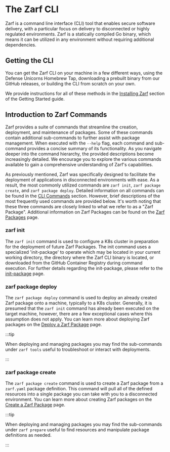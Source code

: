 # The Zarf CLI

Zarf is a command line interface (CLI) tool that enables secure software delivery, with a particular focus on delivery to disconnected or highly regulated environments. Zarf is a statically compiled Go binary, which means it can be utilized in any environment without requiring additional dependencies.

## Getting the CLI

You can get the Zarf CLI on your machine in a few different ways, using the Defense Unicorns Homebrew Tap, downloading a prebuilt binary from our GitHub releases, or building the CLI from scratch on your own.

We provide instructions for all of these methods in the [Installing Zarf](../1-getting-started/index.md#installing-zarf) section of the Getting Started guide.

## Introduction to Zarf Commands

Zarf provides a suite of commands that streamline the creation, deployment, and maintenance of packages. Some of these commands contain additional sub-commands to further assist with package management. When executed with the `--help` flag, each command and sub-command provides a concise summary of its functionality. As you navigate deeper into the command hierarchy, the provided descriptions become increasingly detailed. We encourage you to explore the various commands available to gain a comprehensive understanding of Zarf's capabilities.

As previously mentioned, Zarf was specifically designed to facilitate the deployment of applications in disconnected environments with ease. As a result, the most commonly utilized commands are `zarf init`, `zarf package create`, and `zarf package deploy`. Detailed information on all commands can be found in the [CLI Commands](./100-cli-commands/zarf.md) section. However, brief descriptions of the most frequently used commands are provided below. It's worth noting that these three commands are closely linked to what we refer to as a "Zarf Package". Additional information on Zarf Packages can be found on the [Zarf Packages](../3-create-a-zarf-package/1-zarf-packages.md) page.

### zarf init

The `zarf init` command is used to configure a K8s cluster in preparation for the deployment of future Zarf Packages. The init command uses a specialized 'init-package' to operate which may be located in your current working directory, the directory where the Zarf CLI binary is located, or downloaded from the GitHub Container Registry during command execution. For further details regarding the init-package, please refer to the [init-package](../3-create-a-zarf-package/3-zarf-init-package.md) page.

### zarf package deploy

The `zarf package deploy` command is used to deploy an already created Zarf package onto a machine, typically to a K8s cluster. Generally, it is presumed that the `zarf init` command has already been executed on the target machine, however, there are a few exceptional cases where this assumption does not apply.  You can learn more about deploying Zarf packages on the [Deploy a Zarf Package](../4-deploy-a-zarf-package/index.md) page.

:::tip

When deploying and managing packages you may find the sub-commands under `zarf tools` useful to troubleshoot or interact with deployments.

:::

### zarf package create

The `zarf package create` command is used to create a Zarf package from a `zarf.yaml` package definition.  This command will pull all of the defined resources into a single package you can take with you to a disconnected environment.  You can learn more about creating Zarf packages on the [Create a Zarf Package](../3-create-a-zarf-package/index.md) page.

:::tip

When deploying and managing packages you may find the sub-commands under `zarf prepare` useful to find resources and manipulate package definitions as needed.

:::

